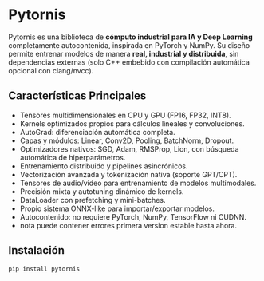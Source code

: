 # Pytornis

Pytornis es una biblioteca de **cómputo industrial para IA y Deep Learning** completamente autocontenida, inspirada en PyTorch y NumPy. Su diseño permite entrenar modelos de manera **real, industrial y distribuida**, sin dependencias externas (solo C++ embebido con compilación automática opcional con clang/nvcc).

## Características Principales

- Tensores multidimensionales en CPU y GPU (FP16, FP32, INT8).
- Kernels optimizados propios para cálculos lineales y convoluciones.
- AutoGrad: diferenciación automática completa.
- Capas y módulos: Linear, Conv2D, Pooling, BatchNorm, Dropout.
- Optimizadores nativos: SGD, Adam, RMSProp, Lion, con búsqueda automática de hiperparámetros.
- Entrenamiento distribuido y pipelines asincrónicos.
- Vectorización avanzada y tokenización nativa (soporte GPT/CPT).
- Tensores de audio/video para entrenamiento de modelos multimodales.
- Precisión mixta y autotuning dinámico de kernels.
- DataLoader con prefetching y mini-batches.
- Propio sistema ONNX-like para importar/exportar modelos.
- Autocontenido: no requiere PyTorch, NumPy, TensorFlow ni CUDNN.
- nota puede contener errores primera version estable hasta ahora.

## Instalación

```bash
pip install pytornis
